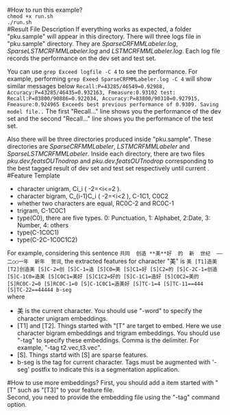 #How to run this example?  
`chmod +x run.sh`  
`./run.sh`  
#Result File Description
If everything works as expected, a folder "pku.sample" will appear in this directory. 
There will three logs file in "pku.sample" directory. 
They are *SparseCRFMMLabeler.log*, *SparseLSTMCRFMMLabeler.log* and *LSTMCRFMMLabeler.log*.
Each log file records the performance on the dev set and test set. 

You can use 
`grep Exceed logfile -C 4` 
to see the performance. 
For example, performing `grep Exeed SparseCRFMMLabeler.log -C 4` will show similar messages below
`
Recall:P=43285/46549=0.92988, Accuracy:P=43285/46435=0.932163, Fmeasure:0.93102
test:
Recall:P=83800/90886=0.922034, Accuracy:P=83800/90310=0.927915, Fmeasure:0.924965
Exceeds best previous performance of 0.9309. Saving model file..
`
The first "Recall..." line shows you the performance of the dev set and the second "Recall..." line shows 
you the performance of the test set.   

Also there will be three directories produced inside "pku.sample". 
These directories are *SparseCRFMMLabeler*, *LSTMCRFMMLabeler* and *SparseLSTMCRFMMLabeler*.
Inside each directory, there are two files *pku.dev.featsOUTnodrop* and *pku.dev.featsOUTnodrop* corresponding to the best tagged result of dev set and test set respectively until current
.
#Feature Template
+ character unigram,  Ci\_i  ( -2=<i<=2 ). 
+ character bigram,  C\_{i-1}C\_i   ( -2=<i<2 ),  C-1C1, C0C2
+ whether two characters are equal, RC0C-2 and RC0C-1
+ trigram, C-1C0C1
+ type(C0),  there are five types.  0: Punctuation, 1: Alphabet, 2:Date, 3: Number, 4: others
+ type(C-1C0C1)
+ type(C-2C-1C0C1C2)

For example, considering this sentence 
`共同  创造 **美**好  的  新  世纪  ——  二○○一年  新年  贺词`, the extracted features for character "美" is 
`美 [T1]造美 [T2]创造美 [S]C-2=创 [S]C-1=造 [S]C0=美 [S]C1=好 [S]C2=的 [S]C-2C-1=创造 [S]C-1C0=造美 [S]C0C1=美好 [S]C1C2=好的 [S]C-1C1=造好 [S]C0C2=美的 [S]RC0C-2=0 [S]RC0C-1=0 [S]C-1C0C1=造美好 [S]TC-1=4 [S]TC-11==444 [S]TC-22==44444 b-seg`  
where
* 美 is the current character. You should use "-word" to specify the character unigram embeddings.
* [T1] and [T2]. Things started with "[T" are target to embed. Here we use character bigram embeddings and trigram embeddings.  You should use "-tag" to specify these embeddings. Comma is the delimiter. 
For example, "-tag t2.vec,t3.vec".
* [S]. Things startd with [S] are sparse features. 
* b-seg is the tag for current character. Tags must be augmented with '-seg' postfix to indicate this is a segmentation application.

#How to use more embeddings?
First, you should add a item started with "[T" such as "[T3]" to your feature file.  
Second, you need to provide the embedding file using the "-tag" command option. 


